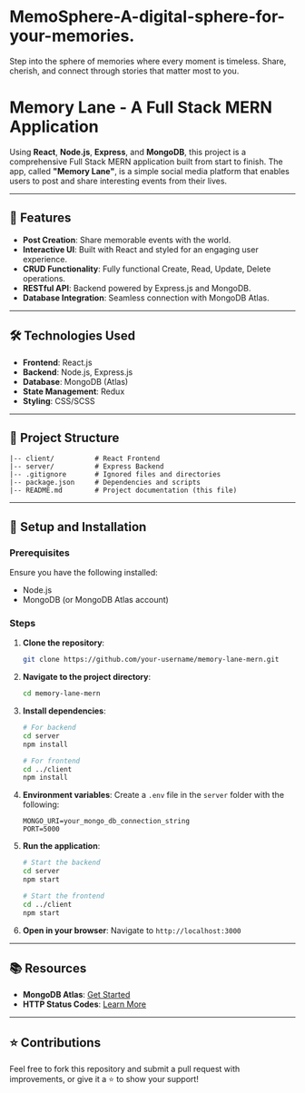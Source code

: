 # MemoSphere-A-digital-sphere-for-your-memories.
Step into the sphere of memories where every moment is timeless. Share, cherish, and connect through stories that matter most to you.
# Memory Lane - A Full Stack MERN Application

Using **React**, **Node.js**, **Express**, and **MongoDB**, this project is a comprehensive Full Stack MERN application built from start to finish. The app, called **"Memory Lane"**, is a simple social media platform that enables users to post and share interesting events from their lives.

---

## 🚀 Features
- **Post Creation**: Share memorable events with the world.
- **Interactive UI**: Built with React and styled for an engaging user experience.
- **CRUD Functionality**: Fully functional Create, Read, Update, Delete operations.
- **RESTful API**: Backend powered by Express.js and MongoDB.
- **Database Integration**: Seamless connection with MongoDB Atlas.

---

## 🛠️ Technologies Used
- **Frontend**: React.js
- **Backend**: Node.js, Express.js
- **Database**: MongoDB (Atlas)
- **State Management**: Redux
- **Styling**: CSS/SCSS

---

## 📂 Project Structure
```plaintext
|-- client/          # React Frontend
|-- server/          # Express Backend
|-- .gitignore       # Ignored files and directories
|-- package.json     # Dependencies and scripts
|-- README.md        # Project documentation (this file)
```

---

## 🔧 Setup and Installation

### Prerequisites
Ensure you have the following installed:
- Node.js
- MongoDB (or MongoDB Atlas account)

### Steps
1. **Clone the repository**:
   ```bash
   git clone https://github.com/your-username/memory-lane-mern.git
   ```

2. **Navigate to the project directory**:
   ```bash
   cd memory-lane-mern
   ```

3. **Install dependencies**:
   ```bash
   # For backend
   cd server
   npm install

   # For frontend
   cd ../client
   npm install
   ```

4. **Environment variables**:
   Create a `.env` file in the `server` folder with the following:
   ```plaintext
   MONGO_URI=your_mongo_db_connection_string
   PORT=5000
   ```

5. **Run the application**:
   ```bash
   # Start the backend
   cd server
   npm start

   # Start the frontend
   cd ../client
   npm start
   ```

6. **Open in your browser**:
   Navigate to `http://localhost:3000`

---

## 📚 Resources
- **MongoDB Atlas**: [Get Started](https://www.mongodb.com/cloud/atlas)
- **HTTP Status Codes**: [Learn More](https://www.restapitutorial.com/httpstatuscodes.html)

---

## ⭐ Contributions
Feel free to fork this repository and submit a pull request with improvements, or give it a ⭐ to show your support!
